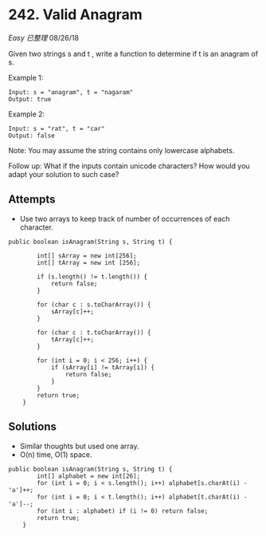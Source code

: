 # 242. Valid Anagram
*Easy* *已整理*
08/26/18

Given two strings s and t , write a function to determine if t is an anagram of s.

Example 1:
```
Input: s = "anagram", t = "nagaram"
Output: true
```
Example 2:
```
Input: s = "rat", t = "car"
Output: false
```
Note:
You may assume the string contains only lowercase alphabets.

Follow up:
What if the inputs contain unicode characters? How would you adapt your solution to such case?

## Attempts
* Use two arrays to keep track of number of occurrences of each character.

```
public boolean isAnagram(String s, String t) {

        int[] sArray = new int[256];
        int[] tArray = new int [256];

        if (s.length() != t.length()) {
            return false;
        }

        for (char c : s.toCharArray()) {
            sArray[c]++;
        }

        for (char c : t.toCharArray()) {
            tArray[c]++;
        }

        for (int i = 0; i < 256; i++) {
            if (sArray[i] != tArray[i]) {
                return false;
            }
        }
        return true;
    }
```

## Solutions
* Similar thoughts but used one array.
* O(n) time, O(1) space.

```
public boolean isAnagram(String s, String t) {
        int[] alphabet = new int[26];
        for (int i = 0; i < s.length(); i++) alphabet[s.charAt(i) - 'a']++;
        for (int i = 0; i < t.length(); i++) alphabet[t.charAt(i) - 'a']--;
        for (int i : alphabet) if (i != 0) return false;
        return true;
    }
```
